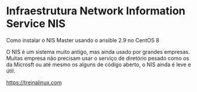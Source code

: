 # Infraestrutura Network Information Service NIS

Como instalar o NIS Master usando o ansible 2.9 no CentOS 8

O NIS é um sistema muito antigo, mas ainda usado por grandes empresas.  Muitas empresa não precisam usar o serviço de diretório pesado como os da Microsft ou até mesmo os alguns de código aberto, o NIS ainda é leve e útil.  

https://treinalinux.com
